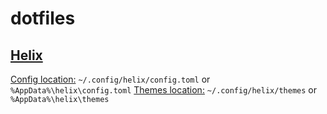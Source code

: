 # dotfiles

## [Helix](https://helix-editor.com/)

[Config location:](https://docs.helix-editor.com/configuration.html) `~/.config/helix/config.toml` or `%AppData%\helix\config.toml`
[Themes location:](https://docs.helix-editor.com/themes.html) `~/.config/helix/themes` or `%AppData%\helix\themes`
